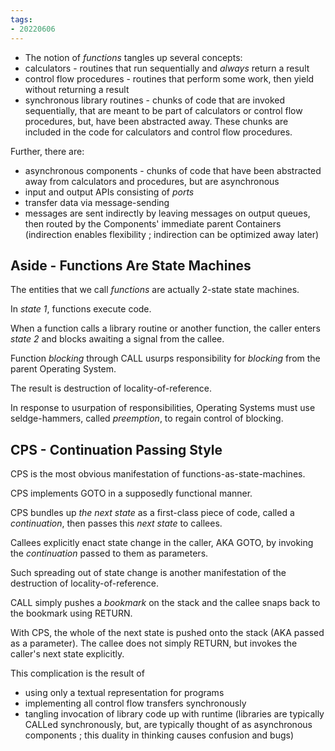 ```yaml
---
tags:
- 20220606
---
```

- The notion of *functions* tangles up several concepts:
- calculators - routines that run sequentially and *always* return a result
- control flow procedures - routines that perform some work, then yield without returning a result
- synchronous library routines - chunks of code that are invoked sequentially, that are meant to be part of calculators or control flow procedures, but, have been abstracted away.  These chunks are included in the code for calculators and control flow procedures.

Further, there are:
- asynchronous components - chunks of code that have been abstracted away from calculators and procedures, but are asynchronous
- input and output APIs consisting of *ports*
- transfer data via message-sending
- messages are sent indirectly by leaving messages on output queues, then routed by the Components' immediate parent Containers (indirection enables flexibility ; indirection can be optimized away later)


## Aside - Functions Are State Machines

The entities that we call *functions* are actually 2-state state machines.

In *state 1*, functions execute code.

When a function calls a library routine or another function, the caller enters *state 2* and blocks awaiting a signal from the callee.

Function *blocking* through CALL usurps responsibility for *blocking* from the parent Operating System. 

The result is destruction of locality-of-reference.

In response to usurpation of responsibilities, Operating Systems must use seldge-hammers, called *preemption*, to regain control of blocking.

## CPS - Continuation Passing Style
CPS is the most obvious manifestation of functions-as-state-machines.

CPS implements GOTO in a supposedly functional manner.

CPS bundles up *the next state* as a first-class piece of code, called a *continuation*, then passes this *next state* to callees.  

Callees explicitly enact state change in the caller, AKA GOTO, by invoking the *continuation* passed to them as parameters.

Such spreading out of state change is another manifestation of the destruction of locality-of-reference.

CALL simply pushes a *bookmark* on the stack and the callee snaps back to the bookmark using RETURN.

With CPS, the whole of the next state is pushed onto the stack (AKA passed as a parameter).  The callee does not simply RETURN, but invokes the caller's next state explicitly.

This complication is the result of 
- using only a textual representation for programs 
- implementing all control flow transfers synchronously
- tangling invocation of library code up with runtime (libraries are typically CALLed synchronously, but, are typically thought of as asynchronous components ; this duality in thinking causes confusion and bugs)